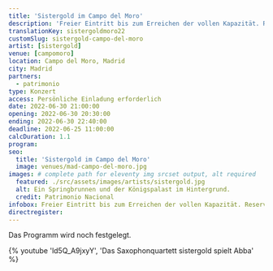 ```yaml
---
title: 'Sistergold im Campo del Moro'
description: 'Freier Eintritt bis zum Erreichen der vollen Kapazität. Reservierte Plätze nur mit persönlicher Einladung durch die Fundación Goethe.'
translationKey: sistergoldmoro22
customSlug: sistergold-campo-del-moro
artist: [sistergold]
venue: [campomoro]
location: Campo del Moro, Madrid
city: Madrid
partners:
  - patrimonio
type: Konzert
access: Persönliche Einladung erforderlich
date: 2022-06-30 21:00:00
opening: 2022-06-30 20:30:00
ending: 2022-06-30 22:40:00
deadline: 2022-06-25 11:00:00
calcDuration: 1.1
program:
seo:
  title: 'Sistergold im Campo del Moro'
  image: venues/mad-campo-del-moro.jpg
images: # complete path for eleventy img srcset output, alt required
  featured: ./src/assets/images/artists/sistergold.jpg
  alt: Ein Springbrunnen und der Königspalast im Hintergrund.
  credit: Patrimonio Nacional
infobox: Freier Eintritt bis zum Erreichen der vollen Kapazität. Reservierte Plätze nur mit persönlicher Einladung durch die Fundación Goethe.
directregister:
---
```


Das Programm wird noch festgelegt.

{% youtube 'ld5Q_A9jxyY', 'Das Saxophonquartett sistergold spielt Abba' %}
